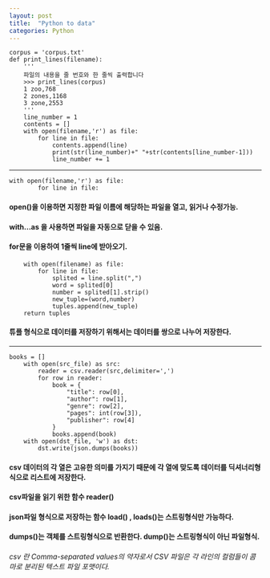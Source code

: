 ```yaml
---
layout: post
title:  "Python to data"
categories: Python
---
```


```
corpus = 'corpus.txt'
def print_lines(filename):
    '''
    파일의 내용을 줄 번호와 한 줄씩 출력합니다
    >>> print_lines(corpus)
    1 zoo,768
    2 zones,1168
    3 zone,2553
    '''
    line_number = 1
    contents = []
    with open(filename,'r') as file:
        for line in file:
            contents.append(line)
            print(str(line_number)+" "+str(contents[line_number-1]))
            line_number += 1
```

--------------------------------
```
with open(filename,'r') as file:
        for line in file:
```
#### open()을 이용하면 지정한 파일 이름에 해당하는 파일을 열고, 읽거나 수정가능.
#### with...as 을 사용하면 파일을 자동으로 닫을 수 있음.
#### for문을 이용하여 1줄씩 line에 받아오기.

```
    with open(filename) as file:
        for line in file:
            splited = line.split(",")
            word = splited[0]
            number = splited[1].strip()
            new_tuple=(word,number)
            tuples.append(new_tuple)
    return tuples
```

#### 튜플 형식으로 데이터를 저장하기 위해서는 데이터를 쌍으로 나누어 저장한다.
--------------------------------------------------------------------
```
books = []
    with open(src_file) as src:
        reader = csv.reader(src,delimiter=',')
        for row in reader:
            book = {
                "title": row[0],
                "author": row[1],
                "genre": row[2],
                "pages": int(row[3]),
                "publisher": row[4]
            }
            books.append(book)
    with open(dst_file, 'w') as dst:
        dst.write(json.dumps(books))
```

#### csv 데이터의 각 열은 고유한 의미를 가지기 때문에 각 열에 맞도록 데이터를 딕셔너리형식으로 리스트에 저장한다.
#### csv파일을 읽기 위한 함수 reader()
#### json파일 형식으로 저장하는 함수 load() , loads()는 스트링형식만 가능하다.
#### dumps()는 객체를 스트링형식으로 반환한다. dump()는 스트링형식이 아닌 파일형식.
###### csv 란 Comma-separated values의 약자로서 CSV 파일은 각 라인의 컬럼들이 콤마로 분리된 텍스트 파일 포맷이다.


